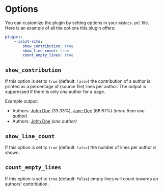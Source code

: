 # Options

You can customize the plugin by setting options in your `mkdocs.yml` file. Here is an example of all the options this plugin offers:

```yml
plugins:
    - print-site:
        show_contribution: true
        show_line_count: true
        count_empty_lines: true
```

## `show_contribution`

If this option is set to `true` (default: `false`) the contribution of a author is
printed as a percentage of (source file) lines per author. The output is
suppressed if there is only *one* author for a page.

Example output:

* Authors: [John Doe](#) (33.33%), [Jane Doe](#) (66.67%) *(more than one author)*
* Authors: [John Doe](#) *(one author)*

## `show_line_count`

If this option is set to `true` (default: `false`) the number of lines per author is shown.

## `count_empty_lines`

If this option is set to `true` (default: `false`) empty lines will count towards an authors' contribution.

